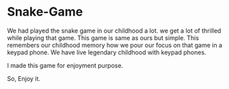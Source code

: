 # Snake-Game

We had played the snake game in our childhood a lot. we get a lot of thrilled while playing that game. This game is same as ours but simple.
This remembers our childhood memory how we pour our focus on that game in a keypad phone. 
We have live legendary childhood with keypad phones.

I made this game for enjoyment purpose. 

So, Enjoy it.

